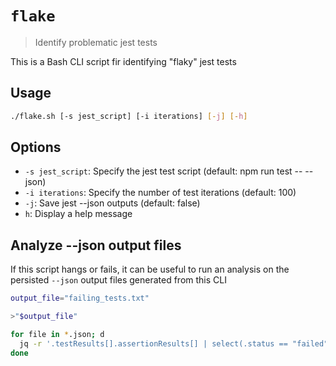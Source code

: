 # `flake`

> Identify problematic jest tests

This is a Bash CLI script fir identifying "flaky" jest tests

## Usage

```bash
./flake.sh [-s jest_script] [-i iterations] [-j] [-h]
```

## Options

- `-s jest_script`: Specify the jest test script (default: npm run test -- --json)
- `-i iterations`: Specify the number of test iterations (default: 100)
- `-j`: Save jest --json outputs (default: false)
- `h`: Display a help message

## Analyze --json output files

If this script hangs or fails, it can be useful to run an analysis on the persisted `--json` output files generated from this CLI

```bash
output_file="failing_tests.txt"

>"$output_file"

for file in *.json; d
  jq -r '.testResults[].assertionResults[] | select(.status == "failed") | .fullName' "$file" >>"$output_file"
done
```
